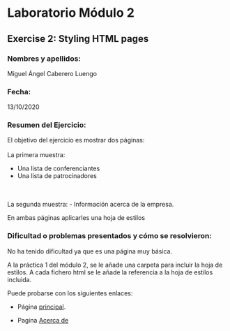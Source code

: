 ﻿# Laboratorio Módulo 2
## Exercise 2: Styling HTML pages
### Nombres y apellidos:
Miguel Ángel Caberero Luengo
### Fecha:
13/10/2020
### Resumen del Ejercicio:
El objetivo del ejercicio es mostrar dos páginas:
<br><br>La primera muestra:
- Una lista de conferenciantes
- Una lista de patrocinadores
<br>
<br>La segunda muestra:
- Información acerca de la empresa.

En ambas páginas aplicarles una hoja de estilos

### Dificultad o problemas presentados y cómo se resolvieron:
No ha tenido dificultad ya que es una página muy básica.

A la práctica 1 del módulo 2, se le añade una carpeta para incluir la hoja de estilos. A cada fichero html se le añade la referencia a la hoja de estilos incluida.

Puede probarse con los siguientes enlaces:

- Página <a href="index.htm" target="_blank">principal</a>.

- Pagina <a href="about.htm" target="_blank">Acerca de</a>